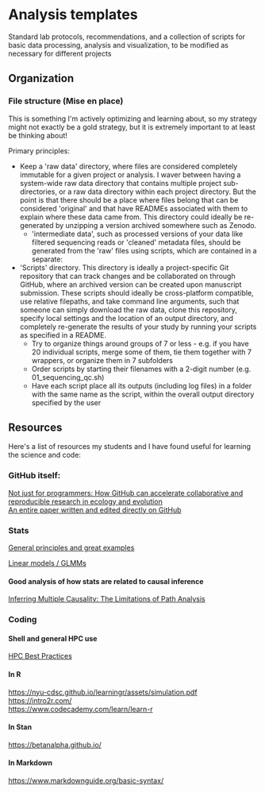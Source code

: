 # Analysis templates
Standard lab protocols, recommendations, and a collection of scripts for basic data processing, analysis and visualization, to be modified as necessary for different projects

## Organization

### File structure (Mise en place)

This is something I'm actively optimizing and learning about, so my strategy might not exactly be a gold strategy, but it is extremely important to at least be thinking about!

Primary principles:

* Keep a 'raw data' directory, where files are considered completely immutable for a given project or analysis. I waver between having a system-wide raw data directory that contains multiple project sub-directories, or a raw data directory within each project directory. But the point is that there should be a place where files belong that can be considered 'original' and that have READMEs associated with them to explain where these data came from. This directory could ideally be re-generated by unzipping a version archived somewhere such as Zenodo.
    - 'intermediate data', such as processed versions of your data like filtered sequencing reads or 'cleaned' metadata files, should be generated from the 'raw' files using scripts, which are contained in a separate:
* 'Scripts' directory. This directory is ideally a project-specific Git repository that can track changes and be collaborated on through GitHub, where an archived version can be created upon manuscript submission. These scripts should ideally be cross-platform compatible, use relative filepaths, and take command line arguments, such that someone can simply download the raw data, clone this repository, specify local settings and the location of an output directory, and completely re-generate the results of your study by running your scripts as specified in a README.
    - Try to organize things around groups of 7 or less - e.g. if you have 20 individual scripts, merge some of them, tie them together with 7 wrappers, or organize them in 7 subfolders 
    - Order scripts by starting their filenames with a 2-digit number (e.g. 01_sequencing_qc.sh)
    - Have each script place all its outputs (including log files) in a folder with the same name as the script, within the overall output directory specified by the user

## Resources

Here's a list of resources my students and I have found useful for learning the science and code:

### GitHub itself:

[Not just for programmers: How GitHub can accelerate collaborative and reproducible research in ecology and evolution](https://osf.io/preprints/metaarxiv/x3p2q/)
<br>
[An entire paper written and edited directly on GitHub](https://github.com/ERC-Subsilience/Axlor_paleoclimatic_data/blob/main/generate_article/rmarkdown/Pederzani_Axlor_Main_Text.Rmd)

### Stats

[General principles and great examples](https://betanalpha.github.io/)

[Linear models / GLMMs](https://trialsjournal.biomedcentral.com/articles/10.1186/s13063-022-06097-z)

#### Good analysis of how stats are related to causal inference

[Inferring Multiple Causality: The Limitations of Path Analysis](https://www.jstor.org/stable/pdf/2389934.pdf?refreqid=excelsior%3A510214cf80f9fb879aaee87301ea1e5d&ab_segments=&origin=&initiator=&acceptTC=1)

### Coding

#### Shell and general HPC use

[HPC Best Practices](https://arxiv.org/abs/2101.06737)

#### In R

https://nyu-cdsc.github.io/learningr/assets/simulation.pdf  
https://intro2r.com/  
https://www.codecademy.com/learn/learn-r  

#### In Stan

https://betanalpha.github.io/  

#### In Markdown

https://www.markdownguide.org/basic-syntax/  
